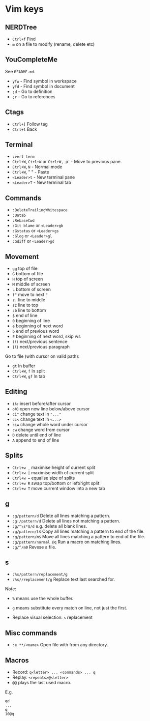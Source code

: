 # Vim keys

## NERDTree

- `Ctrl+f`    Find
- `m` on a file to modify (rename, delete etc)  

## YouCompleteMe
  
See ``README.md``.

- `yfw` - Find symbol in workspace
- `yfd` - Find symbol in document
- `;d` - Go to definition
- `;r` - Go to references
  
## Ctags

- `Ctrl+[`    Follow tag
- `Ctrl+t`    Back

## Terminal
  
- `:vert term`
- `Ctrl+W`, `Ctrl+W` or `Ctrl+W, `p` - Move to previous pane.
- `Ctrl+W`, `N` - Normal mode
- `Ctrl+W`, " " - Paste
- `<Leader>t` - New terminal pane
- `<Leader>T` - New terminal tab
  
## Commands

- `:DeleteTrailingWhitespace`
- `:Untab`
- `:RebaseCwd`
- `:Git blame` or `<Leader>gb`
- `:Gstatus` or `<Leader>gs`
- `:Glog` or `<Leader>gl`
- `:Gdiff` or `<Leader>gd`

## Movement

- `gg` top of file
- `G`  bottom of file
- `H`  top of screen
- `M`  middle of screen
- `L`  bottom of screen
- `f"` move to next `"`
- `z.` line to middle
- `zz` line to top
- `zb` line to bottom
- `$`  end of line
- `0`  beginning of line
- `e`  beginning of next word
- `b`  end of previous word
- `E`  beginning of next word, skip ws
- `(`/`)`  next/previous sentence
- `{`/`}`  next/previous paragraph
  
Go to file (with cursor on valid path):
- `gt` In buffer
- `Ctrl+W`, `f` In split
- `Ctrl+W`, `gf` In tab

## Editing

- `i`/`a` insert before/after cursor
- `o`/`O` open new line below/above cursor
- `ci"`   change text in `"..."`
- `ci<`   change text in `<...>`
- `ciw`   change whole word under cursor
- `cw`    change word from cursor
- `D`     delete until end of line
- `A`     append to end of line

## Splits

- ``Ctrl+w _`` maximise height of current split
- ``Ctrl+w |`` maximise width of current split
- ``Ctrl+w =`` equalise size of splits
- ``Ctrl+w R`` swap top/bottom or left/right split
- ``Ctrl+w T`` move current window into a new tab

## g

- `:g/pattern/d`         Delete all lines matching a pattern.
- `:g!/pattern/d`        Delete all lines not matching a pattern.
- `:g/^\s*$/d`           e.g. delete all blank lines.
- `:g/pattern/t$`        Copy all lines matching a pattern to end of the file.
- `:g/pattern/m$`        Move all lines matching a pattern to end of the file.
- `:g/pattern/normal @q` Run a macro on matching lines.
- `:g/^/m0`              Revese a file.

## s

- `:%s/pattern/replacement/g`
- `:%s//replacement/g` Replace text last searched for.

Note:
- `%` means use the whole buffer.
- `g` means substitute every match on line, not just the first.

- Replace visual selection: `s` replacement <Esc>

## Misc commands
  
- `:e **/<name>` Open file with <name> from any directory.
  
## Macros

- Record: `q<letter> ... <commands> ... q`
- Replay: `<repeats>@<letter>`
- `@@` plays the last used macro.

E.g.
```
qd
...
q
10@q
```
